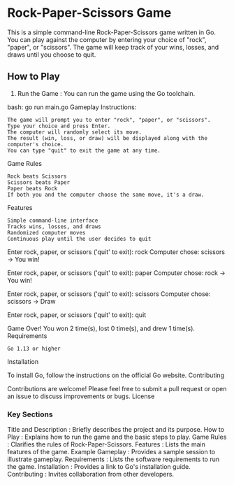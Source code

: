 # Rock-Paper-Scissors Game

This is a simple command-line Rock-Paper-Scissors game written in Go. You can play against the computer by entering your choice of "rock", "paper", or "scissors". The game will keep track of your wins, losses, and draws until you choose to quit.

## How to Play

1.  Run the Game : You can run the game using the Go toolchain.

   bash: 
   go run main.go
Gameplay Instructions:

    The game will prompt you to enter "rock", "paper", or "scissors".
    Type your choice and press Enter.
    The computer will randomly select its move.
    The result (win, loss, or draw) will be displayed along with the computer's choice.
    You can type "quit" to exit the game at any time.
Game Rules

    Rock beats Scissors
    Scissors beats Paper
    Paper beats Rock
    If both you and the computer choose the same move, it's a draw.
Features

    Simple command-line interface
    Tracks wins, losses, and draws
    Randomized computer moves
    Continuous play until the user decides to quit
Enter rock, paper, or scissors ('quit' to exit): rock
Computer chose: scissors
-> You win!

Enter rock, paper, or scissors ('quit' to exit): paper
Computer chose: rock
-> You win!

Enter rock, paper, or scissors ('quit' to exit): scissors
Computer chose: scissors
-> Draw

Enter rock, paper, or scissors ('quit' to exit): quit

Game Over! You won 2 time(s), lost 0 time(s), and drew 1 time(s).
Requirements

    Go 1.13 or higher

Installation

To install Go, follow the instructions on the official Go website.
Contributing

Contributions are welcome! Please feel free to submit a pull request or open an issue to discuss improvements or bugs.
License



### Key Sections

  Title and Description : Briefly describes the project and its purpose.
  How to Play : Explains how to run the game and the basic steps to play.
  Game Rules : Clarifies the rules of Rock-Paper-Scissors.
  Features : Lists the main features of the game.
  Example Gameplay : Provides a sample session to illustrate gameplay.
  Requirements : Lists the software requirements to run the game.
  Installation : Provides a link to Go's installation guide.
  Contributing : Invites collaboration from other developers.



